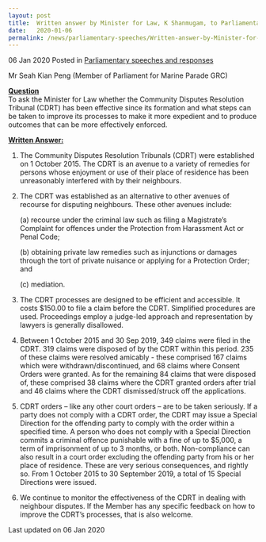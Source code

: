 ```yaml
---
layout: post
title:  Written answer by Minister for Law, K Shanmugam, to Parliamentary Question on the Community Disputes Resolution Tribunal
date:   2020-01-06
permalink: /news/parliamentary-speeches/Written-answer-by-Minister-for-Law-K-Shanmugam-to-PQ-on-Community-Disputes-Resolution-Tribunal
---
```


06 Jan 2020 Posted in [Parliamentary speeches and responses](/news/parliamentary-speeches)

Mr Seah Kian Peng (Member of Parliament for Marine Parade GRC)

**<u>Question</u>**  
To ask the Minister for Law whether the Community Disputes Resolution Tribunal (CDRT) has been effective since its formation and what steps can be taken to improve its processes to make it more expedient and to produce outcomes that can be more effectively enforced.

**<u>Written Answer:</u>**  

1. The Community Disputes Resolution Tribunals (CDRT) were established on 1 October 2015. The CDRT is an avenue to a variety of remedies for persons whose enjoyment or use of their place of residence has been unreasonably interfered with by their neighbours.

2. The CDRT was established as an alternative to other avenues of recourse for disputing neighbours. These other avenues include:
  
    (a)	recourse under the criminal law such as filing a Magistrate’s Complaint for offences under the Protection from Harassment Act or Penal Code; 
  
    (b)	obtaining private law remedies such as injunctions or damages through  the tort of private nuisance or applying for a Protection Order; and 
  
    (c)	mediation.

3. The CDRT processes are designed to be efficient and accessible. It costs $150.00 to file a claim before the CDRT. Simplified procedures are used. Proceedings employ a judge-led approach and representation by lawyers is generally disallowed.

4. Between 1 October 2015 and 30 Sep 2019, 349 claims were filed in the CDRT. 319 claims were disposed of by the CDRT within this period. 235 of these claims were resolved amicably - these comprised 167 claims which were withdrawn/discontinued, and 68 claims where Consent Orders were granted. As for the remaining 84 claims that were disposed of, these comprised 38 claims where the CDRT granted orders after trial and 46 claims where the CDRT dismissed/struck off the applications.

5. CDRT orders – like any other court orders – are to be taken seriously.  If a party does not comply with a CDRT order, the  CDRT may issue a Special Direction for the offending party to comply with the order within a specified time. A person who does not comply with a Special Direction commits a criminal offence punishable with a fine of up to $5,000, a term of imprisonment of up to 3 months, or both. Non-compliance can also result in a court order excluding the offending party from his or her place of residence. These are very serious consequences, and rightly so. From 1 October 2015 to 30 September 2019, a total of 15 Special Directions were issued. 

6. We continue to monitor the effectiveness of the CDRT in dealing with neighbour disputes. If the Member has any specific feedback on how to improve the CDRT’s processes, that is also welcome.

<p class="right-side-updated">Last updated on 06 Jan 2020</p>
